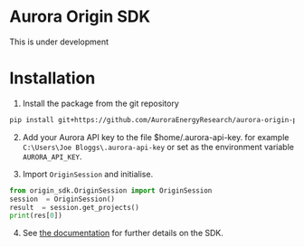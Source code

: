 # Aurora Origin SDK

This is under development

# Installation

1. Install the package from the git repository

```bash
pip install git+https://github.com/AuroraEnergyResearch/aurora-origin-python-sdk
```

2. Add your Aurora API key to the file $home/.aurora-api-key. for example `C:\Users\Joe Bloggs\.aurora-api-key` or set as the environment variable `AURORA_API_KEY`.

3. Import `OriginSession` and initialise.

```python
from origin_sdk.OriginSession import OriginSession
session  = OriginSession()
result  = session.get_projects()
print(res[0])
```

4. See
   [the documentation](https://auroraenergyresearch.github.io/aurora-origin-python-sdk)
   for further details on the SDK.
